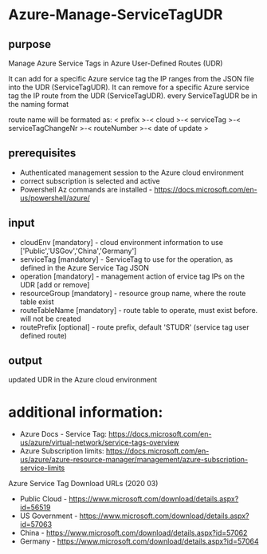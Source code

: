 # Azure-Manage-ServiceTagUDR

## purpose
Manage Azure Service Tags in Azure User-Defined Routes (UDR)

It can add for a specific Azure service tag the IP ranges from the JSON file into the UDR (ServiceTagUDR).
It can remove for a specific Azure service tag the IP route from the UDR (ServiceTagUDR).
every ServiceTagUDR be in the naming format

route name will be formated as: < prefix >-< cloud >-< serviceTag >-< serviceTagChangeNr >-< routeNumber >-< date of update >

## prerequisites
  - Authenticated management session to the Azure cloud environment
  - correct subscription is selected and active
  - Powershell Az commands are installed - https://docs.microsoft.com/en-us/powershell/azure/

## input
- cloudEnv [mandatory] - cloud environment information to use ['Public','USGov','China','Germany']
- serviceTag [mandatory] - ServiceTag to use for the operation, as defined in the Azure Service Tag JSON
- operation [mandatory] - management action of ervice tag IPs on the UDR [add or remove]
- resourceGroup [mandatory] - resource group name, where the route table exist
- routeTableName [mandatory] - route table to operate, must exist before. will not be created
- routePrefix [optional] - route prefix, default 'STUDR' (service tag user defined route)

## output
updated UDR in the Azure cloud environment

# additional information:
- Azure Docs - Service Tag: https://docs.microsoft.com/en-us/azure/virtual-network/service-tags-overview
- Azure Subscription limits: https://docs.microsoft.com/en-us/azure/azure-resource-manager/management/azure-subscription-service-limits

Azure Service Tag Download URLs (2020 03)
- Public Cloud - https://www.microsoft.com/download/details.aspx?id=56519
- US Government - https://www.microsoft.com/download/details.aspx?id=57063
- China - https://www.microsoft.com/download/details.aspx?id=57062
- Germany - https://www.microsoft.com/download/details.aspx?id=57064